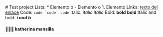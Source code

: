 # Test project
Lists: * Elemento o - Elemento o 1. Elemento
Links: [texto del enlace](url)
Code: ```code `code` code```
Italic: *italic* _italic_ 
Bold: **bold** __bold__
Italic and bold: ***i and b***

#### 👩🏻‍💻 katherina mansilla
